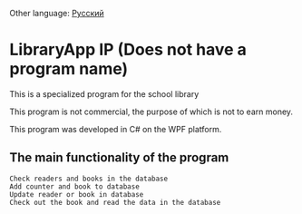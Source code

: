Other language: [Русский](README.md)

# LibraryApp IP (Does not have a program name)

This is a specialized program for the school library

This program is not commercial, the purpose of which is not to earn money.

This program was developed in C# on the WPF platform.

## The main functionality of the program
```
Check readers and books in the database
Add counter and book to database
Update reader or book in database
Check out the book and read the data in the database
```

